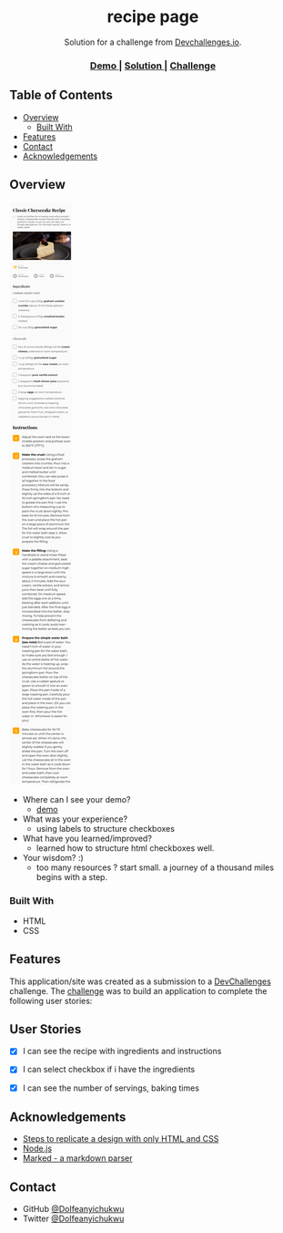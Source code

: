 <!-- Please update value in the {}  -->

<h1 align="center">recipe page</h1>

<div align="center">
   Solution for a challenge from  <a href="http://devchallenges.io" target="_blank">Devchallenges.io</a>.
</div>

<div align="center">
  <h3>
    <a href="https://Dorecipe.surge.sh">
      Demo
    </a>
    <span> | </span>
    <a href="https://github.com/HIIfeanyichukwu/recipe-page">
      Solution
    </a>
    <span> | </span>
    <a href="https://{your-url-to-the-challenge}">
      Challenge
    </a>
  </h3>
</div>

<!-- TABLE OF CONTENTS -->

## Table of Contents

- [Overview](#overview)
  - [Built With](#built-with)
- [Features](#features)
- [Contact](#contact)
- [Acknowledgements](#acknowledgements)

<!-- OVERVIEW -->

## Overview

![screenshot](./assets/img/screenshot.png)


- Where can I see your demo?
  - [demo](https://Dorecipe.surge.sh)
- What was your experience?
  - using labels to structure checkboxes
- What have you learned/improved?
  - learned how to structure html checkboxes well.
- Your wisdom? :)
  - too many resources ? start small. a journey of a thousand miles begins with a step.

### Built With


- HTML
- CSS


## Features


This application/site was created as a submission to a [DevChallenges](https://devchallenges.io/challenges) challenge. The [challenge](https://devchallenges.io/challenges/TtUjDt19eIHxNQ4n5jps) was to build an application to complete the following user stories:

## User Stories
- [x] I can see the recipe with ingredients and instructions
- [x] I can select checkbox if i have the ingredients
- [x] I can see the number of servings, baking times



## Acknowledgements


- [Steps to replicate a design with only HTML and CSS](https://devchallenges-blogs.web.app/how-to-replicate-design/)
- [Node.js](https://nodejs.org/)
- [Marked - a markdown parser](https://github.com/chjj/marked)

## Contact

- GitHub [@DoIfeanyichukwu](https://github.com/doifeanyichukwu)
- Twitter [@DoIfeanyichukwu](https://twitter.com/DoIfeanyichukwu)
